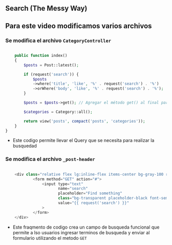 ## Search (The Messy Way)

## Para este video modificamos varios archivos

### Se modifica el archivo `CategoryController`

```php

    public function index()
    {
        $posts = Post::latest();

        if (request('search')) {
            $posts
            ->where('title', 'like', '%' . request('search') . '%')
            ->orWhere('body', 'like', '%' . request('search') . '%');
        }

        $posts = $posts->get(); // Agregar el método get() al final para ejecutar la consulta y obtener los resultados

        $categories = Category::all();

        return view('posts', compact('posts', 'categories'));
    }
}

```

- Este codigo permite llevar el Query que se necesita para realizar la busquedad

### Se modifica el archivo `_post-header`


```php

    <div class="relative flex lg:inline-flex items-center bg-gray-100 rounded-xl px-3 py-2">
            <form method="GET" action="#">
                <input type="text"
                       name="search"
                       placeholder="Find something"
                       class="bg-transparent placeholder-black font-semibold text-sm"
                       value="{{ request('search') }}"
                >
            </form>
    </div>

```

- Este fraqmento de codigo crea un campo de busqueda funcional que permite a lso usuarios ingresar terminos de busqueda y enviar al formulario utilizando el metodo `GET`

